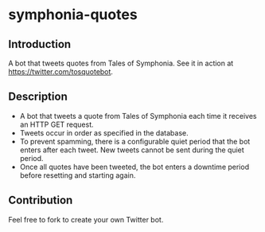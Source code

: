 # symphonia-quotes

## Introduction

A bot that tweets quotes from Tales of Symphonia. See it in action at https://twitter.com/tosquotebot.

## Description

*  A bot that tweets a quote from Tales of Symphonia each time it receives an HTTP GET request.
*  Tweets occur in order as specified in the database.
*  To prevent spamming, there is a configurable quiet period that the bot enters after each tweet. New tweets cannot be sent during the quiet period.
*  Once all quotes have been tweeted, the bot enters a downtime period before resetting and starting again.

## Contribution

Feel free to fork to create your own Twitter bot.